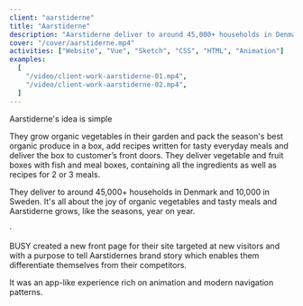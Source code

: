 ```yaml
---
client: "aarstiderne"
title: "Aarstiderne"
description: "Aarstiderne deliver to around 45,000+ households in Denmark and 10,000 in Sweden. It's all about the joy of organic vegetables and tasty meals and Aarstiderne grows, like the seasons, year on year."
cover: "/cover/aarstiderne.mp4"
activities: ["Website", "Vue", "Sketch", "CSS", "HTML", "Animation"]
examples:
  [
    "/video/client-work-aarstiderne-01.mp4",
    "/video/client-work-aarstiderne-02.mp4",
  ]
---
```


Aarstiderne's idea is simple

They grow organic vegetables in their garden and pack the season's best organic produce in a box, add recipes written for tasty everyday meals and deliver the box to customer’s front doors. They deliver vegetable and fruit boxes with fish and meal boxes, containing all the ingredients as well as recipes for 2 or 3 meals.

They deliver to around 45,000+ households in Denmark and 10,000 in Sweden. It's all about the joy of organic vegetables and tasty meals and Aarstiderne grows, like the seasons, year on year.

&middot;

BUSY created a new front page for their site targeted at new visitors and with a purpose to tell Aarstidernes brand story which enables them differentiate themselves from their competitors.

It was an app-like experience rich on animation and modern navigation patterns.
